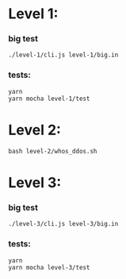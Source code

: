 # Level 1:
### big test
```
./level-1/cli.js level-1/big.in
```

### tests:
```
yarn
yarn mocha level-1/test
```

# Level 2:
```
bash level-2/whos_ddos.sh
```

# Level 3:
### big test
```
./level-3/cli.js level-3/big.in
```

### tests:
```
yarn
yarn mocha level-3/test
```
